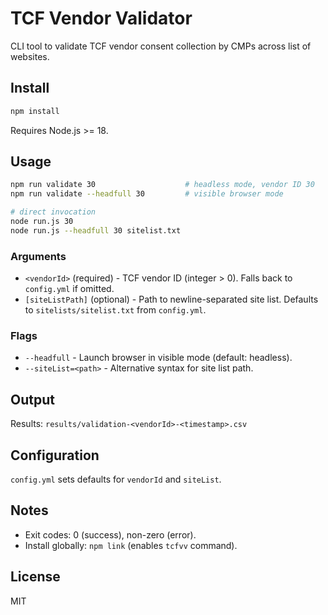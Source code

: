 # TCF Vendor Validator

CLI tool to validate TCF vendor consent collection by CMPs across list of websites.

## Install

```bash
npm install
```

Requires Node.js >= 18.

## Usage

```bash
npm run validate 30                    # headless mode, vendor ID 30
npm run validate --headfull 30         # visible browser mode

# direct invocation
node run.js 30
node run.js --headfull 30 sitelist.txt
```

### Arguments

- `<vendorId>` (required) - TCF vendor ID (integer > 0). Falls back to `config.yml` if omitted.
- `[siteListPath]` (optional) - Path to newline-separated site list. Defaults to `sitelists/sitelist.txt` from `config.yml`.

### Flags

- `--headfull` - Launch browser in visible mode (default: headless).
- `--siteList=<path>` - Alternative syntax for site list path.

## Output

Results: `results/validation-<vendorId>-<timestamp>.csv`

## Configuration

`config.yml` sets defaults for `vendorId` and `siteList`.

## Notes

- Exit codes: 0 (success), non-zero (error).
- Install globally: `npm link` (enables `tcfvv` command).

## License

MIT